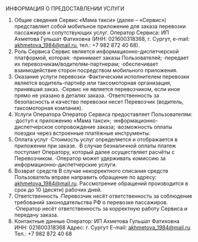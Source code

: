ИНФОРМАЦИЯ О ПРЕДОСТАВЛЕНИИ УСЛУГИ
1. Общие сведения
Сервис «Мама такси» (далее – «Сервис») представляет собой мобильное приложение для заказа перевозки пассажиров и сопутствующих услуг. Оператор Сервиса: ИП Ахметова Гульшат Фатиховна (ИНН: 021600318368, г. Сургут, e-mail: akhmetova_1984@mail.ru, тел.: +7 982 872 40 68).
2. Роль Сервиса
Сервис является информационно-диспетчерской платформой, которая:
·принимает заказы Пользователей;
·передает их перевозчикам/водителям-партнерам;
·обеспечивает взаимодействие сторон посредством мобильного приложения.
3. Оказание услуги перевозки
·Фактическим исполнителем перевозки является водитель-партнёр или таксомоторная организация, принявшая заказ.
·Сервис не является перевозчиком, если иное прямо не указано в деталях заказа.
·Ответственность за безопасность и качество перевозки несет Перевозчик (водитель, таксомоторная компания).
4. Услуги Оператора
Оператор Сервиса предоставляет Пользователям:
·доступ к приложению «Мама такси»;
·информационно-диспетчерское сопровождение заказа;
·возможность оплаты поездки через встроенные платёжные инструменты.
5. Оплата услуг
·Стоимость услуг определяется и отображается в приложении при заказе.
·В случае безналичной оплаты платеж поступает Оператору, который далее осуществляет расчёты с Перевозчиком.
·Оператор может удерживать комиссию за информационно-диспетчерские услуги.
6. Возврат средств
В случае некорректного списания средств Пользователь вправе направить обращение по адресу: akhmetova_1984@mail.ru. Рассмотрение обращений производится в срок до 10 (десяти) рабочих дней.
7. Ответственность
·Перевозчик несёт ответственность за соблюдение требований законодательства РФ о перевозке пассажиров.
·Оператор несёт ответственность за корректную работу Сервиса и передачу заказа.
8. Контактные данные
Оператор: ИП Ахметова Гульшат Фатиховна ИНН: 021600318368 Адрес: г. Сургут E-mail: akhmetova_1984@mail.ru Тел.: +7 982 872 40 68
